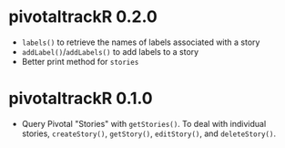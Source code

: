 # pivotaltrackR 0.2.0

* `labels()` to retrieve the names of labels associated with a story
* `addLabel()`/`addLabels()` to add labels to a story
* Better print method for `stories`

# pivotaltrackR 0.1.0

* Query Pivotal "Stories" with `getStories()`. To deal with individual stories, `createStory()`, `getStory()`, `editStory()`, and `deleteStory()`.
